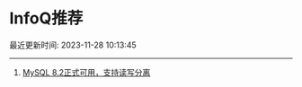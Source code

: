 # InfoQ推荐

最近更新时间: 2023-11-28 10:13:45

--- 
1. [MySQL 8.2正式可用，支持读写分离](https://www.infoq.cn/article/bEeAdpiaS1dpfTOquuEL) 
